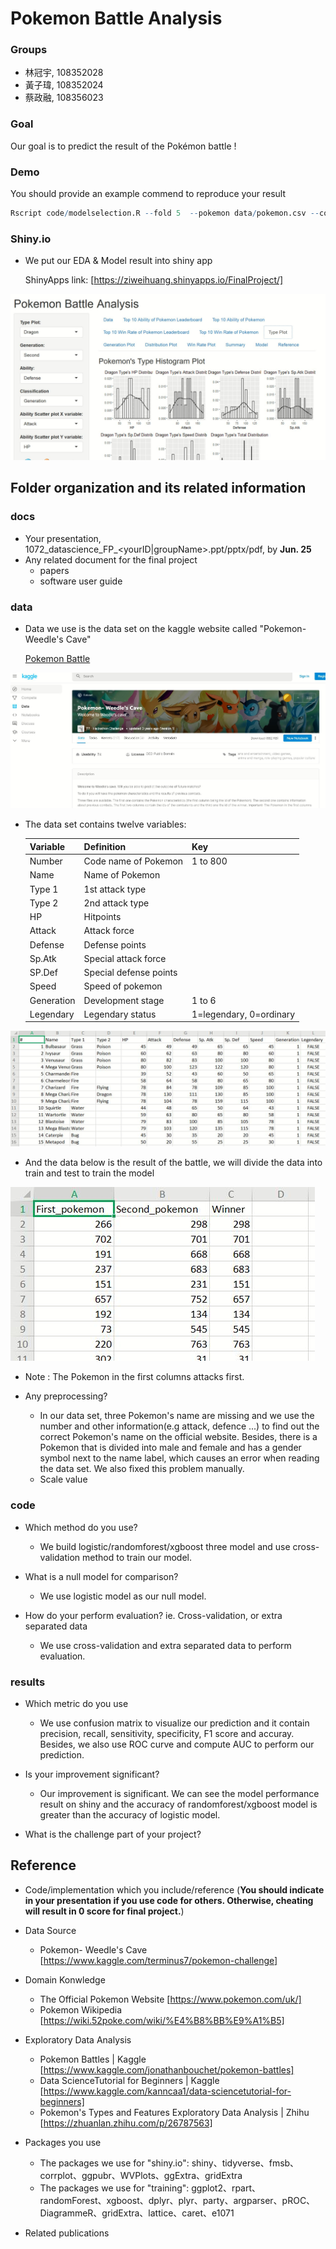 # Pokemon Battle Analysis

### Groups
* 林冠宇, 108352028
* 黃子瑋, 108352024
* 蔡政融, 108356023

### Goal
Our goal is to predict the result of the Pokémon battle !

### Demo 
You should provide an example commend to reproduce your result
```R
Rscript code/modelselection.R --fold 5  --pokemon data/pokemon.csv --combat data/combats.csv --report results/logistic.csv  --methods logistic

```
### Shiny.io

* We put our EDA & Model result into shiny app

  ShinyApps link: [https://ziweihuang.shinyapps.io/FinalProject/]

![shinyscreenshot](shiny.JPG)

## Folder organization and its related information

### docs
* Your presentation, 1072_datascience_FP_<yourID|groupName>.ppt/pptx/pdf, by **Jun. 25**
* Any related document for the final project
  * papers
  * software user guide

### data

* Data we use is the data set on the kaggle website called "Pokemon- Weedle's Cave"

  [Pokemon Battle](https://www.kaggle.com/terminus7/pokemon-challenge)
  
![kagglesceenshot](dataset.JPG)

* The data set contains twelve variables:
  
  Variable |  Definition | Key
  ---------|-------------|----------
  Number   |Code name of Pokemon| 1 to 800
  Name     |Name of Pokemon|
  Type 1   |1st attack type|
  Type 2   |2nd attack type|
  HP       |Hitpoints|
  Attack   |Attack force|
  Defense  |Defense points|
  Sp.Atk   |Special attack force|
  SP.Def   |Special defense points|
  Speed    |Speed of pokemon|
  Generation|Development stage| 1 to 6
  Legendary|Legendary status|1=legendary, 0=ordinary
  
  
![datasetsceenshot](dataformat.JPG)

  * And the data below is the result of the battle, we will divide the data into train and test to train the model
  
  ![combatsceenshot](combat.JPG)
  
  * Note : The Pokemon in the first columns attacks first.

* Any preprocessing?
  * In our data set, three Pokemon's name are missing and we use the number and other information(e.g attack, defence ...) to find out the correct Pokemon's name on the official website. Besides, there is a Pokemon that is divided into male and female and has a gender symbol next to the name label, which causes an error when reading the data set. We also fixed this problem manually.
  * Scale value

### code

* Which method do you use?
  * We build logistic/randomforest/xgboost three model and use cross-validation method to train our model.
  
* What is a null model for comparison?
  * We use logistic model as our null model.
  
* How do your perform evaluation? ie. Cross-validation, or extra separated data
  * We use cross-validation and extra separated data to perform evaluation.
  
### results

* Which metric do you use 
  * We use confusion matrix to visualize our prediction and it contain precision, recall, sensitivity, specificity, F1 score and accuray. Besides, we also use ROC curve and compute AUC to perform our prediction.

* Is your improvement significant?
  * Our improvement is significant. We can see the model performance result on shiny and the accuracy of randomforest/xgboost model is greater than the accuracy of logistic model.
  
* What is the challenge part of your project?

## Reference
* Code/implementation which you include/reference (__You should indicate in your presentation if you use code for others. Otherwise, cheating will result in 0 score for final project.__)
* Data Source
  * Pokemon- Weedle's Cave [https://www.kaggle.com/terminus7/pokemon-challenge]

* Domain Konwledge
  * The Official Pokemon Website [https://www.pokemon.com/uk/]
  * Pokemon Wikipedia [https://wiki.52poke.com/wiki/%E4%B8%BB%E9%A1%B5]

* Exploratory Data Analysis
  * Pokemon Battles | Kaggle [https://www.kaggle.com/jonathanbouchet/pokemon-battles]
  * Data ScienceTutorial for Beginners | Kaggle [https://www.kaggle.com/kanncaa1/data-sciencetutorial-for-beginners]
  * Pokemon's Types and Features Exploratory Data Analysis | Zhihu [https://zhuanlan.zhihu.com/p/26787563]

* Packages you use
  * The packages we use for "shiny.io": shiny、tidyverse、fmsb、corrplot、ggpubr、WVPlots、ggExtra、gridExtra
  * The packages we use for "training": ggplot2、rpart、randomForest、xgboost、dplyr、plyr、party、argparser、pROC、DiagrammeR、gridExtra、lattice、caret、e1071
* Related publications


